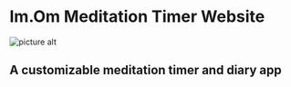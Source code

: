 # Im.Om Meditation Timer Website
![picture alt](https://s3-eu-west-1.amazonaws.com/imom-assets/static/media/images/imomlogo.png "Im.Om Logo")

## A customizable meditation timer and diary app